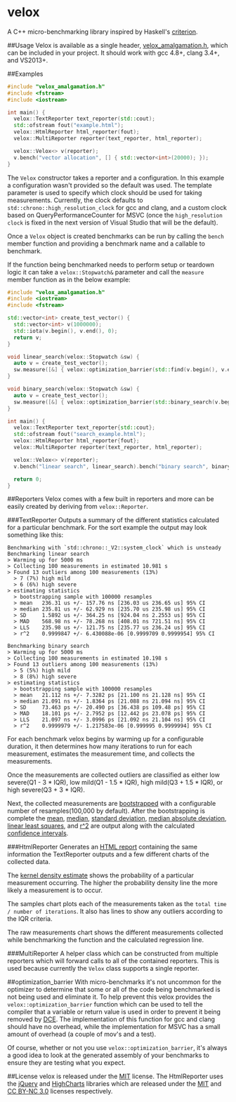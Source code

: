 velox
=====

A C++ micro-benchmarking library inspired by Haskell's [criterion](https://hackage.haskell.org/package/criterion).

##Usage
Velox is available as a single header, [velox_amalgamation.h](https://raw.githubusercontent.com/ctrychta/velox/master/amalgamation/velox_amalgamation.h), which can be included in your project.  It should work with gcc 4.8+, clang 3.4+, and VS2013+.

##Examples
```cpp
#include "velox_amalgamation.h"
#include <fstream>
#include <iostream>

int main() {
  velox::TextReporter text_reporter(std::cout);
  std::ofstream fout("example.html");
  velox::HtmlReporter html_reporter(fout);
  velox::MultiReporter reporter(text_reporter, html_reporter);

  velox::Velox<> v(reporter);
  v.bench("vector allocation", [] { std::vector<int>(20000); });
}
```

The `Velox` constructor takes a reporter and a configuration.  In this example a configuration wasn't provided so the default was used.  The template parameter is used to specify which clock should be used for taking measurements.  Currently, the clock defaults to `std::chrono::high_resolution_clock` for gcc and clang, and a custom clock based on QueryPerformanceCounter for MSVC (once the `high_resolution clock` is fixed in the next version of Visual Studio that will be the default).

Once a `Velox` object is created benchmarks can be run by calling the `bench` member function and providing a benchmark name and a callable to benchmark.

If the function being benchmarked needs to perform setup or teardown logic it can take a `velox::Stopwatch&` parameter and call the `measure` member function as in the below example:

```cpp
#include "velox_amalgamation.h"
#include <iostream>
#include <fstream>

std::vector<int> create_test_vector() {
  std::vector<int> v(1000000);
  std::iota(v.begin(), v.end(), 0);
  return v;
}

void linear_search(velox::Stopwatch &sw) {
  auto v = create_test_vector();
  sw.measure([&] { velox::optimization_barrier(std::find(v.begin(), v.end(), 984760)); });
}

void binary_search(velox::Stopwatch &sw) {
  auto v = create_test_vector();
  sw.measure([&] { velox::optimization_barrier(std::binary_search(v.begin(), v.end(), 984760)); });
}

int main() {
  velox::TextReporter text_reporter{std::cout};
  std::ofstream fout("search_example.html");
  velox::HtmlReporter html_reporter{fout};
  velox::MultiReporter reporter(text_reporter, html_reporter);

  velox::Velox<> v(reporter);
  v.bench("linear search", linear_search).bench("binary search", binary_search);

  return 0;
}
```

##Reporters
Velox comes with a few built in reporters and more can be easily created by deriving from `velox::Reporter`.

###TextReporter
Outputs a summary of the different statistics calculated for a particular benchmark.  For the sort example the output may look something like this:

```
Benchmarking with `std::chrono::_V2::system_clock` which is unsteady
Benchmarking linear search
> Warming up for 5000 ms
> Collecting 100 measurements in estimated 10.981 s
> Found 13 outliers among 100 measurements (13%)
  > 7 (7%) high mild
  > 6 (6%) high severe
> estimating statistics
  > bootstrapping sample with 100000 resamples
  > mean   236.31 us +/- 157.76 ns [236.03 us 236.65 us] 95% CI
  > median 235.81 us +/- 62.929 ns [235.70 us 235.98 us] 95% CI
  > SD     1.5892 us +/- 364.25 ns [924.04 ns 2.2553 us] 95% CI
  > MAD    568.98 ns +/- 78.268 ns [408.01 ns 721.51 ns] 95% CI
  > LLS    235.98 us +/- 121.75 ns [235.77 us 236.24 us] 95% CI
  > r^2    0.9999847 +/- 6.430088e-06 [0.9999709 0.9999954] 95% CI

Benchmarking binary search
> Warming up for 5000 ms
> Collecting 100 measurements in estimated 10.198 s
> Found 13 outliers among 100 measurements (13%)
  > 5 (5%) high mild
  > 8 (8%) high severe
> estimating statistics
  > bootstrapping sample with 100000 resamples
  > mean   21.112 ns +/- 7.3282 ps [21.100 ns 21.128 ns] 95% CI
  > median 21.091 ns +/- 1.8364 ps [21.088 ns 21.094 ns] 95% CI
  > SD     73.463 ps +/- 20.490 ps [36.438 ps 109.48 ps] 95% CI
  > MAD    18.101 ps +/- 2.7952 ps [12.442 ps 23.078 ps] 95% CI
  > LLS    21.097 ns +/- 3.0996 ps [21.092 ns 21.104 ns] 95% CI
  > r^2    0.9999979 +/- 1.217583e-06 [0.999995 0.9999994] 95% CI
```

For each benchmark velox begins by warming up for a configurable duration, it then determines how many iterations to run for each measurement, estimates the measurement time, and collects the measurements.

Once the measurements are collected outliers are classified as either low severe(Q1 - 3 * IQR), low mild(Q1 - 1.5 * IQR), high mild(Q3 + 1.5 * IQR), or high severe(Q3 + 3 * IQR).

Next, the collected measurements are [bootstrapped](http://en.wikipedia.org/wiki/Bootstrapping_%28statistics%29) with a configurable number of resamples(100,000 by default).  After the bootstrapping is complete the [mean](http://en.wikipedia.org/wiki/Mean), [median](http://en.wikipedia.org/wiki/Median), [standard deviation](http://en.wikipedia.org/wiki/Standard_deviation),  [median absolute deviation](http://en.wikipedia.org/wiki/Median_absolute_deviation),  [linear least squares](http://en.wikipedia.org/wiki/Ordinary_least_squares), and [r^2](http://en.wikipedia.org/wiki/Coefficient_of_determination) are output along with the calculated [confidence intervals](http://en.wikipedia.org/wiki/Confidence_interval).

###HtmlReporter
Generates an [HTML report](http://ctrychta.github.io/velox/search_example.html) containing the same information the TextReporter outputs and a few different charts of the collected data.

The [kernel density estimate](http://en.wikipedia.org/wiki/Kernel_density_estimation) shows the probability of a particular measurement occurring.  The higher the probability density line the more likely a measurement is to occur.

The samples chart plots each of the measurements taken as the `total time / number of iterations`.  It also has lines to show any outliers according to the IQR criteria.

The raw measurements chart shows the different measurements collected while benchmarking the function and the calculated regression line.

###MultiReporter
A helper class which can be constructed from multiple reporters which will forward calls to all of the contained reporters.  This is used because currently the `Velox` class supports a single reporter.

##optimization_barrier
With micro-benchmarks it's not uncommon for the optimizer to determine that some or all of the code being benchmarked is not being used and eliminate it.  To help prevent this velox provides the `velox::optimization_barrier` function which can be used to tell the compiler that a variable or return value is used in order to prevent it being removed by [DCE](http://en.wikipedia.org/wiki/Dead_code_elimination).  The implementation of this function for gcc and clang should have no overhead, while the implementation for MSVC has a small amount of overhead (a couple of mov's and a test).

Of course, whether or not you use `velox::optimization_barrier`, it's always a good idea to look at the generated assembly of your benchmarks to ensure they are testing what you expect.

##License
velox is released under the [MIT](https://tldrlegal.com/license/mit-license) license.  The HtmlReporter uses the [jQuery](http://jquery.com/) and [HighCharts](http://www.highcharts.com/) libraries which are released under the [MIT](https://tldrlegal.com/license/mit-license) and [CC BY-NC 3.0](https://tldrlegal.com/license/creative-commons-attribution-noncommercial-%28cc-nc%29#summary) licenses respectively.
